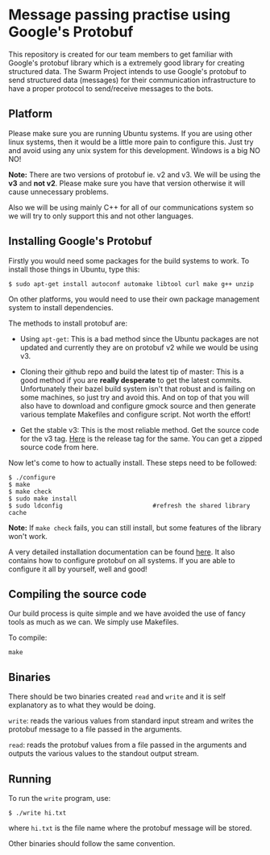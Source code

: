 # Message passing practise using Google's Protobuf

This repository is created for our team members to get familiar with
Google's protobuf library which is a extremely good library for creating
structured data. The Swarm Project intends to use Google's protobuf
to send structured data (messages) for their communication infrastructure
to have a proper protocol to send/receive messages to the bots.

## Platform

Please make sure you are running Ubuntu systems. If you are using other
linux systems, then it would be a little more pain to configure this.
Just try and avoid using any unix system for this development. Windows
is a big NO NO!

**Note:** There are two versions of protobuf ie. v2 and v3. We will be
using the **v3** and **not v2**. Please make sure you have that version
otherwise it will cause unnecessary problems.

Also we will be using mainly C++ for all of our communications system
so we will try to only support this and not other languages.

## Installing Google's Protobuf

Firstly you would need some packages for the build systems to work. To
install those things in Ubuntu, type this: 

`$ sudo apt-get install autoconf automake libtool curl make g++ unzip`

On other platforms, you would need to use their own package management
system to install dependencies. 

The methods to install protobuf are:

 * Using `apt-get`: This is a bad method since the Ubuntu packages are not
   updated and currently they are on protobuf v2 while we would be using
   v3.

 * Cloning their github repo and build the latest tip of master: This is
   a good method if you are **really desperate** to get the latest commits.
   Unfortunately their bazel build system isn't that robust and is failing
   on some machines, so just try and avoid this. And on top of that you
   will also have to download and configure gmock source and then generate
   various template Makefiles and configure script. Not worth the effort!

 * Get the stable v3: This is the most reliable method. Get the source
   code for the v3 tag.
   [Here](https://github.com/google/protobuf/releases/tag/v3.0.0) is the
   release tag for the same. You can get a zipped source code from here.

Now let's come to how to actually install. These steps need to be followed: 

```
$ ./configure
$ make
$ make check
$ sudo make install
$ sudo ldconfig                         #refresh the shared library cache
```

**Note:** If `make check` fails, you can still install, but some features
of the library won't work.

A very detailed installation documentation can be found
[here](https://github.com/google/protobuf/blob/master/src/README.md).
It also contains how to configure protobuf on all systems. If you
are able to configure it all by yourself, well and good!

## Compiling the source code

Our build process is quite simple and we have avoided the use of fancy
tools as much as we can. We simply use Makefiles.

To compile: 

`make`

## Binaries

There should be two binaries created `read` and `write` and it is self
explanatory as to what they would be doing. 

`write`: reads the various values from standard input stream and writes
         the protobuf message to a file passed in the arguments.

`read`: reads the protobuf values from a file passed in the arguments
        and outputs the various values to the standout output stream.

## Running

To run the `write` program, use: 

`$ ./write hi.txt`

where `hi.txt` is the file name where the protobuf message will be
stored.

Other binaries should follow the same convention.

